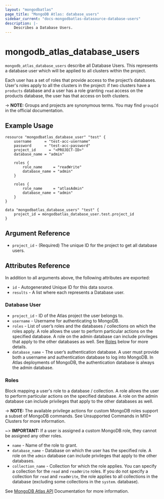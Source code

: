 ```yaml
---
layout: "mongodbatlas"
page_title: "MongoDB Atlas: database_users"
sidebar_current: "docs-mongodbatlas-datasource-database-users"
description: |-
    Describes a Database Users.
---
```


# mongodb_atlas_database_users

`mongodb_atlas_database_users` describe all Database Users. This represents a database user which will be applied to all clusters within the project.

Each user has a set of roles that provide access to the project’s databases. User's roles apply to all the clusters in the project: if two clusters have a `products` database and a user has a role granting `read` access on the products database, the user has that access on both clusters.

-> **NOTE:** Groups and projects are synonymous terms. You may find `groupId` in the official documentation.

## Example Usage

```hcl
resource "mongodbatlas_database_user" "test" {
	username      = "test-acc-username"
	password      = "test-acc-password"
	project_id      = "<PROJECT-ID>"
	database_name = "admin"
	
	roles {
		role_name     = "readWrite"
		database_name = "admin"
	}

    roles {
		role_name     = "atlasAdmin"
		database_name = "admin"
	}
}

data "mongodbatlas_database_users" "test" {
	project_id = mongodbatlas_database_user.test.project_id
}

```

## Argument Reference

* `project_id` - (Required) The unique ID for the project to get all database users.

## Attributes Reference

In addition to all arguments above, the following attributes are exported:

* `id` - Autogenerated Unique ID for this data source.
* `results` - A list where each represents a Database user.


### Database User

* `project_id` - ID of the Atlas project the user belongs to.
* `username` - Username for authenticating to MongoDB.
* `roles` - List of user’s roles and the databases / collections on which the roles apply. A role allows the user to perform particular actions on the specified database. A role on the admin database can include privileges that apply to the other databases as well. See [Roles](#roles) below for more details.
* `database_name` - The user’s authentication database. A user must provide both a username and authentication database to log into MongoDB. In Atlas deployments of MongoDB, the authentication database is always the admin database.

### Roles

Block mapping a user's role to a database / collection. A role allows the user to perform particular actions on the specified database. A role on the admin database can include privileges that apply to the other databases as well.

-> **NOTE:** The available privilege actions for custom MongoDB roles support a subset of MongoDB commands. See Unsupported Commands in M10+ Clusters for more information.

~> **IMPORTANT:** If a user is assigned a custom MongoDB role, they cannot be assigned any other roles.

* `name` - Name of the role to grant.
* `database_name` -  Database on which the user has the specified role. A role on the `admin` database can include privileges that apply to the other databases.
* `collection_name` - Collection for which the role applies. You can specify a collection for the `read` and `readWrite` roles. If you do not specify a collection for `read` and `readWrite`, the role applies to all collections in the database (excluding some collections in the `system`. database).

See [MongoDB Atlas API](https://docs.atlas.mongodb.com/reference/api/database-users-get-single-user/) Documentation for more information.